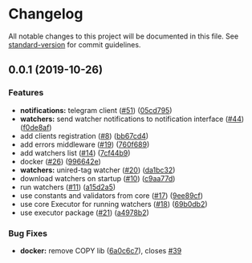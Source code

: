 # Changelog

All notable changes to this project will be documented in this file. See [standard-version](https://github.com/conventional-changelog/standard-version) for commit guidelines.

## 0.0.1 (2019-10-26)


### Features

* **notifications:** telegram client ([#51](https://github.com/notify-watcher/server/issues/51)) ([05cd795](https://github.com/notify-watcher/server/commit/05cd7953848d7284bed8d5ebc504cd5a7c9627af))
* **watchers:** send watcher notifications to notification interface ([#44](https://github.com/notify-watcher/server/issues/44)) ([f0de8af](https://github.com/notify-watcher/server/commit/f0de8af0d3e098b6131ea7a86e69bfd0ba9052b1))
* add clients registration ([#8](https://github.com/notify-watcher/server/issues/8)) ([bb67cd4](https://github.com/notify-watcher/server/commit/bb67cd43f08f2d7a34951d987a94c6b4230a9a20))
* add errors middleware ([#19](https://github.com/notify-watcher/server/issues/19)) ([760f689](https://github.com/notify-watcher/server/commit/760f6892b7fdffee429a34d77dd58cd79608ea55))
* add watchers list ([#14](https://github.com/notify-watcher/server/issues/14)) ([7cf44b9](https://github.com/notify-watcher/server/commit/7cf44b94c71a6d94797c9864b0f7659987e06693))
* docker ([#26](https://github.com/notify-watcher/server/issues/26)) ([996642e](https://github.com/notify-watcher/server/commit/996642e693bf2e0eaa1da1c6f8b2e5cbcbc63204))
* **watchers:** unired-tag watcher ([#20](https://github.com/notify-watcher/server/issues/20)) ([da1bc32](https://github.com/notify-watcher/server/commit/da1bc3278f1fd49a463aa50f7d64fd5297459e0d))
* download watchers on startup ([#10](https://github.com/notify-watcher/server/issues/10)) ([c9aa77d](https://github.com/notify-watcher/server/commit/c9aa77d6db63c2a1df0de8fa71e84042a328efaf))
* run watchers ([#11](https://github.com/notify-watcher/server/issues/11)) ([a15d2a5](https://github.com/notify-watcher/server/commit/a15d2a5f04aa44681c2d79694a02ec6052c7da93))
* use constants and validators from core ([#17](https://github.com/notify-watcher/server/issues/17)) ([9ee89cf](https://github.com/notify-watcher/server/commit/9ee89cf94956dd8ee937775103523f3bc2c70510))
* use core Executor for running watchers ([#18](https://github.com/notify-watcher/server/issues/18)) ([69b0db2](https://github.com/notify-watcher/server/commit/69b0db2032105ac2009b7ee34c62eb3f519f3fd3))
* use executor package ([#21](https://github.com/notify-watcher/server/issues/21)) ([a4978b2](https://github.com/notify-watcher/server/commit/a4978b2c36e9271ad82be5d286e5705684b37464))


### Bug Fixes

* **docker:** remove COPY lib ([6a0c6c7](https://github.com/notify-watcher/server/commit/6a0c6c7e5bd6d824716f278a424b566dfc2b71ba)), closes [#39](https://github.com/notify-watcher/server/issues/39)
